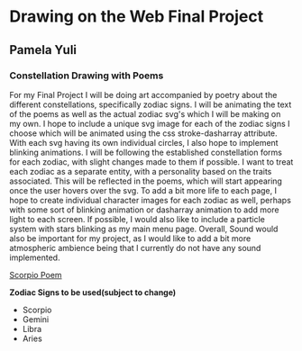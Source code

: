 # Drawing on the Web Final Project
## Pamela Yuli
### Constellation Drawing with Poems

For my Final Project I will be doing art accompanied by poetry about the different constellations, specifically zodiac signs. I will be animating the text of the poems as well as the actual zodiac svg's which I will be making on my own. I hope to include a unique svg image for each of the zodiac signs I choose which will be animated using the css stroke-dasharray attribute. With each svg having its own individual circles, I also hope to implement blinking animations. I will be following the established constellation forms for each zodiac, with slight changes made to them if possible. I want to treat each zodiac as a separate entity, with a personality based on the traits associated. This will be reflected in the poems, which will start appearing once the user hovers over the svg. To add a bit more life to each page, I hope to create individual character images for each zodiac as well, perhaps with some sort of blinking animation or dasharray animation to add more light to each screen. If possible, I would also like to include a particle system with stars blinking as my main menu page. Overall, Sound would also be important for my project, as I would like to add a bit more atmospheric ambience being that I currently do not have any sound implemented.

<!-- To link to a page -->
[Scorpio Poem](scorpio.html)


**Zodiac Signs to be used(subject to change)**


* Scorpio
* Gemini
* Libra
* Aries

